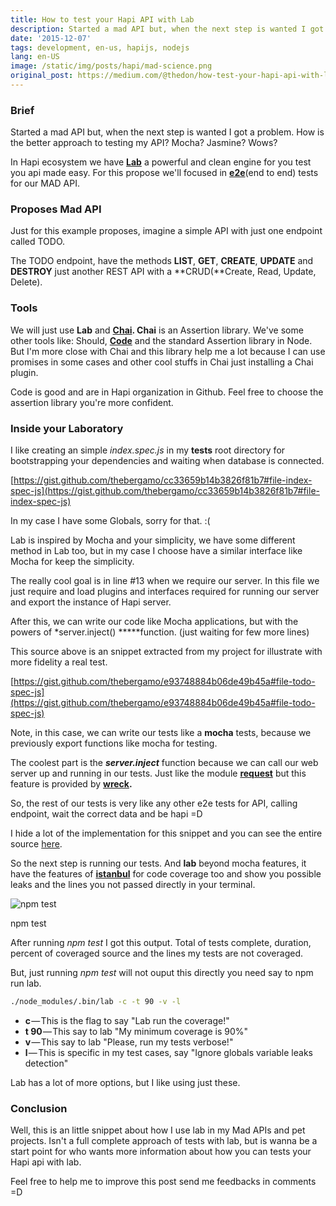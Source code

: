 ```yaml
---
title: How to test your Hapi API with Lab
description: Started a mad API but, when the next step is wanted I got a problem. How is the better approach to testing my API? Mocha? Jasmine? Wows?
date: '2015-12-07'
tags: development, en-us, hapijs, nodejs
lang: en-US
image: /static/img/posts/hapi/mad-science.png
original_post: https://medium.com/@thedon/how-test-your-hapi-api-with-lab-b72f6e8ed641
---
```


### Brief

Started a mad API but, when the next step is wanted I got a problem. How is the better approach to testing my API? Mocha? Jasmine? Wows?

In Hapi ecosystem we have **[Lab](https://github.com/hapijs/lab)** a powerful and clean engine for you test you api made easy. For this propose we'll focused in **[e2e](https://www.techopedia.com/definition/7035/end-to-end-test)**(end to end) tests for our MAD API.

### Proposes Mad API

Just for this example proposes, imagine a simple API with just one endpoint called TODO.

The TODO endpoint, have the methods **LIST**, **GET**, **CREATE**, **UPDATE** and **DESTROY** just another REST API with a **CRUD(**Create, Read, Update, Delete).

### Tools

We will just use **Lab** and **[Chai](http://chaijs.com/). Chai** is an Assertion library. We've some other tools like: Should, **[Code](https://github.com/hapijs/code)** and the standard Assertion library in Node. But I'm more close with Chai and this library help me a lot because I can use promises in some cases and other cool stuffs in Chai just installing a Chai plugin.

Code is good and are in Hapi organization in Github. Feel free to choose the assertion library you're more confident.

### Inside your Laboratory

I like creating an simple _index.spec.js_ in my **tests** root directory for bootstrapping your dependencies and waiting when database is connected.

[https://gist.github.com/thebergamo/cc33659b14b3826f81b7#file-index-spec-js](https://gist.github.com/thebergamo/cc33659b14b3826f81b7#file-index-spec-js)

In my case I have some Globals, sorry for that. :(

Lab is inspired by Mocha and your simplicity, we have some different method in Lab too, but in my case I choose have a similar interface like Mocha for keep the simplicity.

The really cool goal is in line #13 when we require our server. In this file we just require and load plugins and interfaces required for running our server and export the instance of Hapi server.

After this, we can write our code like Mocha applications, but with the powers of \*server.inject() **\***function. (just waiting for few more lines)

This source above is an snippet extracted from my project for illustrate with more fidelity a real test.

[https://gist.github.com/thebergamo/e93748884b06de49b45a#file-todo-spec-js](https://gist.github.com/thebergamo/e93748884b06de49b45a#file-todo-spec-js)

Note, in this case, we can write our tests like a **mocha** tests, because we previously export functions like mocha for testing.

The coolest part is the **_server.inject_** function because we can call our web server up and running in our tests. Just like the module **[request](https://www.npmjs.com/package/request)** but this feature is provided by **[wreck](https://www.npmjs.com/package/wreck).**

So, the rest of our tests is very like any other e2e tests for API, calling endpoint, wait the correct data and be hapi =D

I hide a lot of the implementation for this snippet and you can see the entire source [here](https://github.com/thebergamo/start-hapiness/blob/master/test/routes/todo.spec.js).

So the next step is running our tests. And **lab** beyond mocha features, it have the features of **[istanbul](https://www.npmjs.com/package/istanbul)** for code coverage too and show you possible leaks and the lines you not passed directly in your terminal.

![npm test](https://cdn-images-1.medium.com/max/1600/1*MMQ1vzJNCqmmtm2aG9WPTg.png)

npm test

After running _npm test_ I got this output. Total of tests complete, duration, percent of coveraged source and the lines my tests are not coveraged.

But, just running _npm test_ will not ouput this directly you need say to npm run lab.

```bash
./node_modules/.bin/lab -c -t 90 -v -l
```

- **c** — This is the flag to say "Lab run the coverage!"
- **t 90** — This say to lab "My minimum coverage is 90%"
- **v** — This say to lab "Please, run my tests verbose!"
- **l** — This is specific in my test cases, say "Ignore globals variable leaks detection"

Lab has a lot of more options, but I like using just these.

### Conclusion

Well, this is an little snippet about how I use lab in my Mad APIs and pet projects. Isn't a full complete approach of tests with lab, but is wanna be a start point for who wants more information about how you can tests your Hapi api with lab.

Feel free to help me to improve this post send me feedbacks in comments =D
